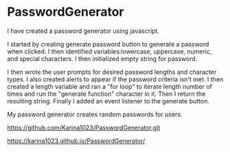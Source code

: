 # PasswordGenerator
I have created a password generator using javascript. 

I started by creating generate password button to generate a password when clicked.
I then identified variables:lowercase, uppercase, numeric, and special characters.
I then initialized empty string for password.

I then wrote the user prompts for desired password lengths and character types.
I also created alerts to appear if the password criteria isn't met.
I then created a length variable and ran a "for loop" to iterate length number of times and run the "generate function" character in it. 
Then I return the resulting string. 
Finally I added an event listener to the generate button.

My password generator creates random passwords for users.

https://github.com/Karina1023/PasswordGenerator.git


https://karina1023.github.io/PasswordGenerator/
